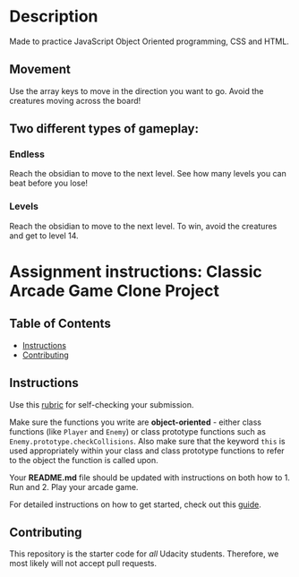 # Description
Made to practice JavaScript Object Oriented programming, CSS and HTML. 
## Movement
Use the array keys to move in the direction you want to go. Avoid the creatures moving across the board!
## Two different types of gameplay: 
### Endless
Reach the obsidian to move to the next level. See how many levels you can beat before you lose!
### Levels
Reach the obsidian to move to the next level.
To win, avoid the creatures and get to level 14. 


# Assignment instructions: Classic Arcade Game Clone Project

## Table of Contents

- [Instructions](#instructions)
- [Contributing](#contributing)

## Instructions

Use this [rubric](https://review.udacity.com/#!/rubrics/15/view) for self-checking your submission.

Make sure the functions you write are **object-oriented** - either class functions (like `Player` and `Enemy`) or class prototype functions such as `Enemy.prototype.checkCollisions`. Also make sure that the keyword `this` is used appropriately within your class and class prototype functions to refer to the object the function is called upon.

Your **README.md** file should be updated with instructions on both how to 1. Run and 2. Play your arcade game.

For detailed instructions on how to get started, check out this [guide](https://docs.google.com/document/d/1v01aScPjSWCCWQLIpFqvg3-vXLH2e8_SZQKC8jNO0Dc/pub?embedded=true).

## Contributing

This repository is the starter code for _all_ Udacity students. Therefore, we most likely will not accept pull requests.
